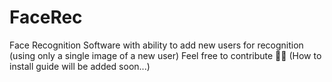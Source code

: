 # FaceRec
Face Recognition Software with ability to add new users for recognition (using only a single image of a new user)
Feel free to contribute 🌟🌟
(How to install guide will be added soon...)
